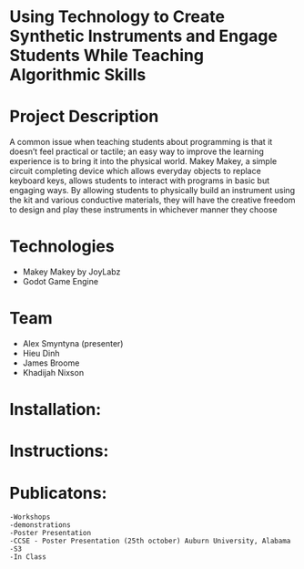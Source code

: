 # Using Technology to Create Synthetic Instruments and Engage Students While Teaching Algorithmic Skills
# Project Description
A common issue when teaching students about programming is that it doesn’t feel practical or tactile; an easy way to improve the learning experience is to bring it into the physical world. Makey Makey, a simple circuit completing device which allows everyday objects to replace keyboard keys, allows students to interact with programs in basic but engaging ways. By allowing students to physically build an instrument using the kit and various conductive materials, they will have the creative freedom to design and play these instruments in whichever manner they choose


# Technologies

* Makey Makey by JoyLabz
* Godot Game Engine
	
# Team
* Alex Smyntyna (presenter)
* Hieu Dinh
* James Broome
* Khadijah Nixson
# Installation:

# Instructions:

# Publicatons:
	-Workshops
	-demonstrations
	-Poster Presentation
	-CCSE - Poster Presentation (25th october) Auburn University, Alabama
	-S3
	-In Class

	
